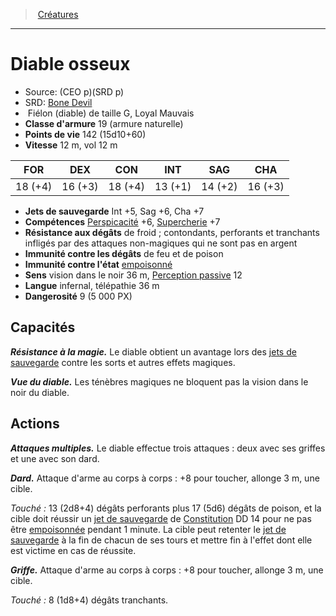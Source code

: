 ﻿---
!MonsterItem
Family: MonsterHD
Type: Fiélon (diable)
Size: G
Alignment: Loyal Mauvais
ArmorClass: 19 (armure naturelle)
HitPoints: 142 (15d10+60)
Speed: 12 m, vol 12 m
Strength: 18 (+4)
Dexterity: 16 (+3)
Constitution: 18 (+4)
Intelligence: 13 (+1)
Wisdom: 14 (+2)
Charisma: 16 (+3)
SavingThrows: Int +5, Sag +6, Cha +7
Skills: '[Perspicacité](hd_abilities_wisdom_perspicacite.md) +6, [Supercherie](hd_abilities_charisma_supercherie.md) +7'
DamageImmunities: de feu et de poison
ConditionImmunities: '[empoisonné](hd_conditions_empoisonne.md)'
DamageResistances: de froid ; contondants, perforants et tranchants infligés par des attaques non-magiques qui ne sont pas en argent
Senses: vision dans le noir 36 m, [Perception passive](hd_abilities_dexterity_perception_passive.md) 12
Languages: infernal, télépathie 36 m
Challenge: 9 (5 000 PX)
Id: monsters_hd.md#diable-osseux
ParentLink: monsters_hd.md#créatures
Name: Diable osseux
ParentName: Créatures
NameLevel: 1
AltName: '[Bone Devil](srd_monsters_bone_devil.md)'
Source: (CEO p)(SRD p)
Attributes: {}
---
> [Créatures](hd_monsters.md)

---

# Diable osseux

- Source: (CEO p)(SRD p)
- SRD: [Bone Devil](srd_monsters_bone_devil.md)
-  Fiélon (diable) de taille G, Loyal Mauvais
- **Classe d'armure** 19 (armure naturelle)
- **Points de vie** 142 (15d10+60)
- **Vitesse** 12 m, vol 12 m

|FOR|DEX|CON|INT|SAG|CHA|
|---|---|---|---|---|---|
|18 (+4)|16 (+3)|18 (+4)|13 (+1)|14 (+2)|16 (+3)|

- **Jets de sauvegarde** Int +5, Sag +6, Cha +7
- **Compétences** [Perspicacité](hd_abilities_wisdom_perspicacite.md) +6, [Supercherie](hd_abilities_charisma_supercherie.md) +7
- **Résistance aux dégâts** de froid ; contondants, perforants et tranchants infligés par des attaques non-magiques qui ne sont pas en argent
- **Immunité contre les dégâts** de feu et de poison
- **Immunité contre l'état** [empoisonné](hd_conditions_empoisonne.md)
- **Sens** vision dans le noir 36 m, [Perception passive](hd_abilities_dexterity_perception_passive.md) 12
- **Langue** infernal, télépathie 36 m
- **Dangerosité** 9 (5 000 PX)

## Capacités

**_Résistance à la magie._** Le diable obtient un avantage lors des [jets de sauvegarde](hd_abilities_jets_de_sauvegarde.md) contre les sorts et autres effets magiques.

**_Vue du diable._** Les ténèbres magiques ne bloquent pas la vision dans le noir du diable.

## Actions

**_Attaques multiples._** Le diable effectue trois attaques : deux avec ses griffes et une avec son dard.

**_Dard._** Attaque d'arme au corps à corps : +8 pour toucher, allonge 3 m, une cible.

_Touché :_ 13 (2d8+4) dégâts perforants plus 17 (5d6) dégâts de poison, et la cible doit réussir un [jet de sauvegarde](hd_abilities_jets_de_sauvegarde.md) de [Constitution](hd_abilities_constitution.md) DD 14 pour ne pas être [empoisonnée](hd_conditions_empoisonne.md) pendant 1 minute. La cible peut retenter le [jet de sauvegarde](hd_abilities_jets_de_sauvegarde.md) à la fin de chacun de ses tours et mettre fin à l'effet dont elle est victime en cas de réussite.

**_Griffe._** Attaque d'arme au corps à corps : +8 pour toucher, allonge 3 m, une cible.

_Touché :_ 8 (1d8+4) dégâts tranchants.


